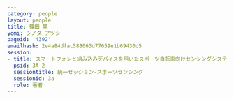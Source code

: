 ```yaml
---
category: people
layout: people
title: 篠田 篤
yomi: シノダ アツシ
pageid: '4392'
emailhash: 2e4a84dfac588063d77659e1b69430d5
session:
- title: スマートフォンと組み込みデバイスを用いたスポーツ自転車向けセンシングシステムの試作
  psid: 3A-2
  sessiontitle: 統一セッション-スポーツセンシング
  sessionid: 3a
  role: 著者
---
```

